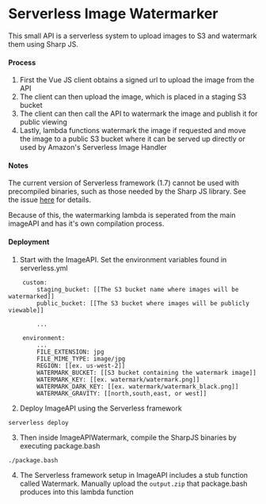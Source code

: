 Serverless Image Watermarker
=====
This small API is a serverless system to upload images to S3 and watermark them using Sharp JS.

#### Process
1. First the Vue JS client obtains a signed url to upload the image from the API
2. The client can then upload the image, which is placed in a staging S3 bucket
3. The client can then call the API to watermark the image and publish it for public viewing
4. Lastly, lambda functions watermark the image if requested and move the image to a public S3 bucket where it can be served up directly or used by Amazon's Serverless Image Handler

#### Notes
The current version of Serverless framework (1.7) cannot be used with precompiled binaries, such as those needed by the Sharp JS library. See the issue [here](https://github.com/lovell/sharp/issues/2197) for details.

Because of this, the watermarking lambda is seperated from the main imageAPI and has it's own compilation process.

#### Deployment

1. Start with the ImageAPI. Set the environment variables found in serverless.yml
```
    custom:
        staging_bucket: [[The S3 bucket name where images will be watermarked]]
        public_bucket: [[The S3 bucket where images will be publicly viewable]]

        ...

    environment:
        ...
        FILE_EXTENSION: jpg
        FILE_MIME_TYPE: image/jpg
        REGION: [[ex. us-west-2]]
        WATERMARK_BUCKET: [[S3 bucket containing the watermark image]]
        WATERMARK_KEY: [[ex. watermark/watermark.png]]
        WATERMARK_DARK_KEY: [[ex. watermark/watermark_black.png]]
        WATERMARK_GRAVITY: [[north,south,east, or west]]
```

2. Deploy ImageAPI using the Serverless framework
```
serverless deploy
```
3. Then inside ImageAPIWatermark, compile the SharpJS binaries by executing package.bash
```
./package.bash
```
4. The Serverless framework setup in ImageAPI includes a stub function called Watermark. Manually upload the `output.zip` that package.bash produces into this lambda function


